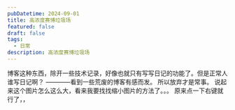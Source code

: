 ```yaml
---
pubDatetime: 2024-09-01
title: 高浓度赛博垃圾场
featured: false
draft: false
tags:
  - 日常
description: 高浓度赛博垃圾场
---
```


博客这种东西，除开一些技术记录，好像也就只有写写日记的功能了。但是正常人谁写日记啊？
————看到一些荒废的博客有感而发。
所以放弃才是常事。
说起来这个图片怎么这么大，看来我要找找缩小图片的方法了。。。
原来点一下右键就行了，，
